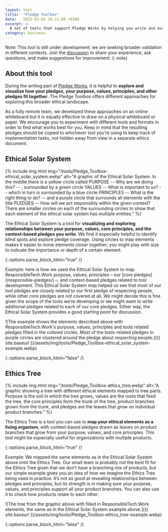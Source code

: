 ```yaml
---
layout: tool
title:  "Pledge Toolbox"
date:   2022-03-01 10:11:00 +0100
excerpt: >-
  A set of tools that support Pledge Works by helping you write and examine your pledges from a broader ethical perspective.
category: business
---
```


Note: This tool is still under development; we are seeking broader validation in different contexts. Join the [discussion]({{site.feedback_url}}) to share your experience, ask questions, and make suggestions for improvement.
{:.note}

## About this tool

During the writing part of [Pledge Works](/tools/development/pledge-works/), it is helpful to **explore and visualize how your pledges, your purpose, values, principles, and other pledges fit together**. The Pledge Toolbox offers different approaches for exploring this broader ethical landscape. 

As a fully remote team, we developed these approaches on an online whiteboard but it is equally effective to draw on a physical whiteboard or paper. We encourage you to experiment with different tools and formats in order to find what works best for you. Keep in mind that the resulting pledges should be copied to whichever tool you’re using to keep track of implementation tasks, not hidden away from view in a separate ethics document.


## Ethical Solar System

{% include img.html img="/tools/Pledge_Toolbox-ethical_solar_system.webp" alt="A graphic of the Ethical Solar System. In the middle there is a yellow circle called PURPOSE -- Why are we doing this? -- , surrounded by a green circle VALUES -- What is important to us? -- which in turn is surrounded by a blue circle PRINCIPLES -- What is the right thing to do? -- and a purple circle that surrounds all elements with the title PLEDGES -- How will we act responsibly within the given context? There are smaller circles on each of the surrounding circles to show that each element of the ethical solar system has multiple entities." %}

The Ethical Solar System is a tool for **visualizing and exploring relationships between your purpose, values, core principles, and the context-based pledges you write**. We find it especially helpful to identify blind spots and explore pledge coverage. Using circles to map elements makes it easier to move elements closer together; you might play with size to indicate the importance or depth of a certain element. 

{::options parse_block_html="true" /}
<div class="example">
Example: here is how we used the Ethical Solar System to map ResponsibleTech.Work purpose, values, principles – our [core pledges](/responsible-pledges/) –, and context-based pledges related to tool development. This Ethical Solar System map helped us see that most of our tool pledges are closely related to our first pledge of respecting people, while other core pledges are not covered at all. We might decide this is fine given the scope of the tools we’re developing or we might want to write additional pledges related to each of our core pledges. Either way, the Ethical Solar System provides a good starting point for discussion. 

![The example shows the elements described above with ResponsibleTech.Work's purpose, values, principles and tools related pledges filled in the colored circles. Most of the tools-related pledges in purple circles are clustered around the pledge about respecting people.]({{ site.baseurl }}/assets/img/tools/Pledge_Toolbox-ethical_solar_system-example.webp)

</div>
{::options parse_block_html="false" /}



## Ethics Tree

{% include img.html img="/tools/Pledge_Toolbox-ethics_tree.webp" alt="A graphic showing a tree with different ethical elements mapped to tree parts. Purpose is the soil in which the tree grows, values are the roots that feed the tree, the core principles form the trunk of the tree, product branches grown from the trunk, and pledges are the leaves that grow on individual product branches." %}

The Ethics Tree is a tool you can use to **map your ethical elements as a living organism**, with context-based pledges drawn as leaves on product branches that grow from your purpose, values, and core principles. This tool might be especially useful for organizations with multiple products.

{::options parse_block_html="true" /}
<div class="example">
Example: We mapped the same elements as in the Ethical Solar System above onto the Ethics Tree. Our small team is probably not the best fit for the Ethics Tree given that we don’t have a branching mix of products, but our simple example gives you an idea of how we imagine the Ethics Tree being used in practice. It’s not as good at revealing relationships between pledges and principles, but its strength is in making sure your purpose, values, and principles support all your product branches. You can also use it to check how products relate to each other.

![The tree from the graphic above with filled in ResponsibleTech.Work elements, the same as in the Ethical Solar System example above.]({{ site.baseurl }}/assets/img/tools/Pledge_Toolbox-ethics_tree-example.webp)
</div>
{::options parse_block_html="false" /}